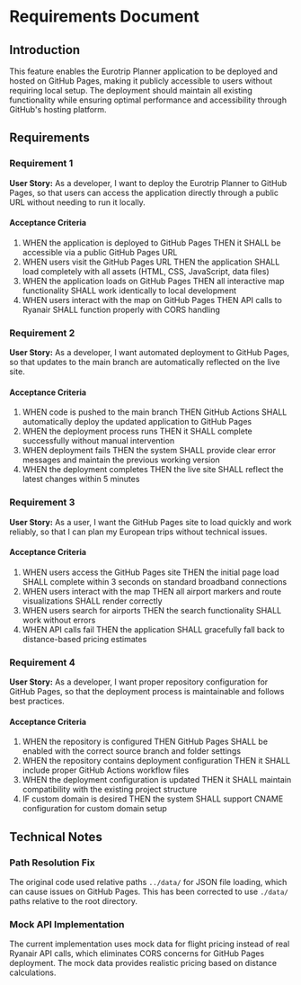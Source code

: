 # Requirements Document

## Introduction

This feature enables the Eurotrip Planner application to be deployed and hosted on GitHub Pages, making it publicly accessible to users without requiring local setup. The deployment should maintain all existing functionality while ensuring optimal performance and accessibility through GitHub's hosting platform.

## Requirements

### Requirement 1

**User Story:** As a developer, I want to deploy the Eurotrip Planner to GitHub Pages, so that users can access the application directly through a public URL without needing to run it locally.

#### Acceptance Criteria

1. WHEN the application is deployed to GitHub Pages THEN it SHALL be accessible via a public GitHub Pages URL
2. WHEN users visit the GitHub Pages URL THEN the application SHALL load completely with all assets (HTML, CSS, JavaScript, data files)
3. WHEN the application loads on GitHub Pages THEN all interactive map functionality SHALL work identically to local development
4. WHEN users interact with the map on GitHub Pages THEN API calls to Ryanair SHALL function properly with CORS handling

### Requirement 2

**User Story:** As a developer, I want automated deployment to GitHub Pages, so that updates to the main branch are automatically reflected on the live site.

#### Acceptance Criteria

1. WHEN code is pushed to the main branch THEN GitHub Actions SHALL automatically deploy the updated application to GitHub Pages
2. WHEN the deployment process runs THEN it SHALL complete successfully without manual intervention
3. WHEN deployment fails THEN the system SHALL provide clear error messages and maintain the previous working version
4. WHEN the deployment completes THEN the live site SHALL reflect the latest changes within 5 minutes

### Requirement 3

**User Story:** As a user, I want the GitHub Pages site to load quickly and work reliably, so that I can plan my European trips without technical issues.

#### Acceptance Criteria

1. WHEN users access the GitHub Pages site THEN the initial page load SHALL complete within 3 seconds on standard broadband connections
2. WHEN users interact with the map THEN all airport markers and route visualizations SHALL render correctly
3. WHEN users search for airports THEN the search functionality SHALL work without errors
4. WHEN API calls fail THEN the application SHALL gracefully fall back to distance-based pricing estimates

### Requirement 4

**User Story:** As a developer, I want proper repository configuration for GitHub Pages, so that the deployment process is maintainable and follows best practices.

#### Acceptance Criteria

1. WHEN the repository is configured THEN GitHub Pages SHALL be enabled with the correct source branch and folder settings
2. WHEN the repository contains deployment configuration THEN it SHALL include proper GitHub Actions workflow files
3. WHEN the deployment configuration is updated THEN it SHALL maintain compatibility with the existing project structure
4. IF custom domain is desired THEN the system SHALL support CNAME configuration for custom domain setup

## Technical Notes

### Path Resolution Fix

The original code used relative paths `../data/` for JSON file loading, which can cause issues on GitHub Pages. This has been corrected to use `./data/` paths relative to the root directory.

### Mock API Implementation

The current implementation uses mock data for flight pricing instead of real Ryanair API calls, which eliminates CORS concerns for GitHub Pages deployment. The mock data provides realistic pricing based on distance calculations.
